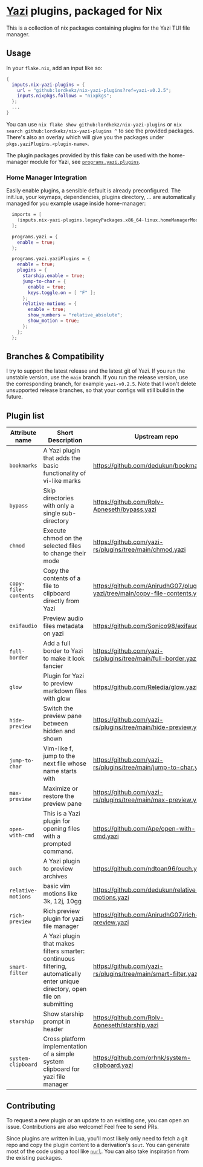# [Yazi](https://yazi-rs.github.io/) plugins, packaged for Nix
This is a collection of nix packages containing plugins for the Yazi TUI file manager.

## Usage
In your `flake.nix`, add an input like so:
```nix
{
  inputs.nix-yazi-plugins = {
    url = "github:lordkekz/nix-yazi-plugins?ref=yazi-v0.2.5";
    inputs.nixpkgs.follows = "nixpkgs";
  };
  ...
}
```

You can use `nix flake show github:lordkekz/nix-yazi-plugins` or `nix search github:lordkekz/nix-yazi-plugins ^` to see the provided packages.
There's also an overlay which will give you the packages under `pkgs.yaziPlugins.<plugin-name>`.

The plugin packages provided by this flake can be used with the home-manager module for Yazi, see [`programs.yazi.plugins`](https://nix-community.github.io/home-manager/options.xhtml#opt-programs.yazi.plugins).

### Home Manager Integration
Easily enable plugins, a sensible default is already preconfigured.
The init.lua, your keymaps, dependencies, plugins directory, ... are automatically managed for you
example usage inside home-manager:
```nix
  imports = [
    (inputs.nix-yazi-plugins.legacyPackages.x86_64-linux.homeManagerModules.default)
  ];

  programs.yazi = {
    enable = true;
  };

  programs.yazi.yaziPlugins = {
    enable = true;
    plugins = {
      starship.enable = true;
      jump-to-char = {
        enable = true;
        keys.toggle.on = [ "F" ];
      };
      relative-motions = {
        enable = true;
        show_numbers = "relative_absolute";
        show_motion = true;
      };
    };
  };
```

## Branches & Compatibility
I try to support the latest release and the latest git of Yazi.
If you run the unstable version, use the `main` branch.
If you run the release version, use the corresponding branch, for example `yazi-v0.2.5`. Note that I won't delete unsupported release branches, so that your configs will still build in the future.

## Plugin list

| Attribute name | Short Description | Upstream repo |
| --- | --- | --- |
| `bookmarks` | A Yazi plugin that adds the basic functionality of vi-like marks | https://github.com/dedukun/bookmarks.yazi |
| `bypass` | Skip directories with only a single sub-directory | https://github.com/Rolv-Apneseth/bypass.yazi |
| `chmod` | Execute chmod on the selected files to change their mode | https://github.com/yazi-rs/plugins/tree/main/chmod.yazi |
| `copy-file-contents` | Copy the contents of a file to clipboard directly from Yazi | https://github.com/AnirudhG07/plugins-yazi/tree/main/copy-file-contents.yazi |
| `exifaudio` | Preview audio files metadata on yazi | https://github.com/Sonico98/exifaudio.yazi |
| `full-border` | Add a full border to Yazi to make it look fancier | https://github.com/yazi-rs/plugins/tree/main/full-border.yazi|
| `glow` | Plugin for Yazi to preview markdown files with glow | https://github.com/Reledia/glow.yazi |
| `hide-preview` | Switch the preview pane between hidden and shown | https://github.com/yazi-rs/plugins/tree/main/hide-preview.yazi |
| `jump-to-char` | Vim-like f<char>, jump to the next file whose name starts with <char> | https://github.com/yazi-rs/plugins/tree/main/jump-to-char.yazi |
| `max-preview` | Maximize or restore the preview pane | https://github.com/yazi-rs/plugins/tree/main/max-preview.yazi |
| `open-with-cmd` | This is a Yazi plugin for opening files with a prompted command. | https://github.com/Ape/open-with-cmd.yazi |
| `ouch` | A Yazi plugin to preview archives | https://github.com/ndtoan96/ouch.yazi |
| `relative-motions` | basic vim motions like 3k, 12j, 10gg | https://github.com/dedukun/relative-motions.yazi |
| `rich-preview` | Rich preview plugin for yazi file manager | https://github.com/AnirudhG07/rich-preview.yazi |
| `smart-filter` | A Yazi plugin that makes filters smarter: continuous filtering, automatically enter unique directory, open file on submitting | https://github.com/yazi-rs/plugins/tree/main/smart-filter.yazi |
| `starship` | Show starship prompt in header | https://github.com/Rolv-Apneseth/starship.yazi |
| `system-clipboard` | Cross platform implementation of a simple system clipboard for yazi file manager | https://github.com/orhnk/system-clipboard.yazi |

## Contributing
To request a new plugin or an update to an existing one, you can open an issue.
Contributions are also welcome! Feel free to send PRs.

Since plugins are written in Lua, you'll most likely only need to fetch a git repo and copy the plugin content to a derivation's `$out`.
You can generate most of the code using a tool like [`nurl`](https://github.com/nix-community/nurl).
You can also take inspiration from the existing packages.
